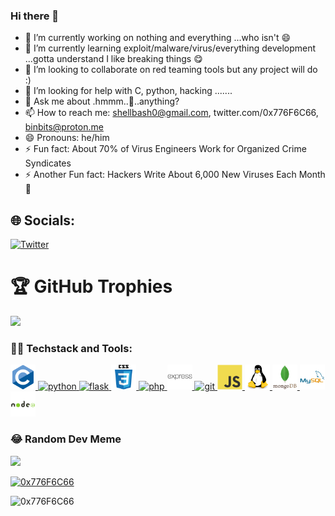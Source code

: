 ### Hi there 👋

- 🔭 I’m currently working on nothing and everything ...who isn't 😄
- 🌱 I’m currently learning exploit/malware/virus/everything development ...gotta understand I like breaking things :yum:
- 👯 I’m looking to collaborate on red teaming tools but any project will do :)
- 🤔 I’m looking for help with C, python, hacking .......
- 💬 Ask me about .hmmm..🤔..anything?
- 📫 How to reach me: shellbash0@gmail.com, twitter.com/0x776F6C66, binbits@proton.me
- 😄 Pronouns: he/him
- ⚡ Fun fact: About 70% of Virus Engineers Work for Organized Crime Syndicates
- ⚡ Another Fun fact: Hackers Write About 6,000 New Viruses Each Month :shushing_face:


## 🌐 Socials:
[![Twitter](https://img.shields.io/badge/Twitter-%231DA1F2.svg?logo=Twitter&logoColor=white)](https://twitter.com/@0x776F6C66) 

# 🏆 GitHub Trophies
![](https://github-profile-trophy.vercel.app/?username=0x776F6C66&theme=radical&no-frame=false&no-bg=false&margin-w=4)

<h3 align="left">🧑‍💻 Techstack and Tools:</h3>
<p align="left">
	<a href="https://www.cprogramming.com/" target="_blank"> <img src="https://raw.githubusercontent.com/devicons/devicon/master/icons/c/c-original.svg" alt="c" width="40" height="40"/> </a>
	<a href="#" target="_blank"> <img src="https://www.vectorlogo.zone/logos/python/python-icon.svg" alt="python" width="40" height="40"/> </a>
	<a href="#" target="_blank"> <img src="https://www.vectorlogo.zone/logos/w3_html5/w3_html5-icon.svg" alt="flask" width="40" height="40"/> </a>
	<a href="https://www.w3schools.com/css/" target="_blank"> <img src="https://raw.githubusercontent.com/devicons/devicon/master/icons/css3/css3-original-wordmark.svg" alt="css3" width="40" height="40"/> </a>
	<a href="#" target="_blank"> <img src="https://www.vectorlogo.zone/logos/php/php-icon.svg" alt="php" width="40" height="40"/> </a>
	<!-- <a href="#" target="_blank"> <img src="https://www.vectorlogo.zone/logos/python/python-horizontal.svg" alt="c" width="40" height="40"/> </a> -->
	<a href="https://expressjs.com" target="_blank"> <img src="https://raw.githubusercontent.com/devicons/devicon/master/icons/express/express-original-wordmark.svg" alt="express" width="40" height="40"/> </a>
<!-- 	<a href="https://firebase.google.com/" target="_blank"> <img src="https://www.vectorlogo.zone/logos/firebase/firebase-icon.svg" alt="firebase" width="40" height="40"/> </a> -->
	<a href="https://git-scm.com/" target="_blank"> <img src="https://www.vectorlogo.zone/logos/git-scm/git-scm-icon.svg" alt="git" width="40" height="40"/> </a>
	<a href="https://developer.mozilla.org/en-US/docs/Web/JavaScript" target="_blank"> <img src="https://raw.githubusercontent.com/devicons/devicon/master/icons/javascript/javascript-original.svg" alt="javascript" width="40" height="40"/> </a>
	<a href="https://www.linux.org/" target="_blank"> <img src="https://raw.githubusercontent.com/devicons/devicon/master/icons/linux/linux-original.svg" alt="linux" width="40" height="40"/> </a>
	<a href="https://www.mongodb.com/" target="_blank"> <img src="https://raw.githubusercontent.com/devicons/devicon/master/icons/mongodb/mongodb-original-wordmark.svg" alt="mongodb" width="40" height="40"/> </a>
	<a href="https://www.mysql.com/" target="_blank"> <img src="https://raw.githubusercontent.com/devicons/devicon/master/icons/mysql/mysql-original-wordmark.svg" alt="mysql" width="40" height="40"/> </a>
	<a href="https://nodejs.org" target="_blank"> <img src="https://raw.githubusercontent.com/devicons/devicon/master/icons/nodejs/nodejs-original-wordmark.svg" alt="nodejs" width="40" height="40"/> </a>


### 😂 Random Dev Meme
<img src="https://random-memer.herokuapp.com/" width="512px"/>
 
<p align="left">

  <a href="https://twitter.com/0x776F6C66" target="blank"><img src="https://img.shields.io/twitter/follow/0x776F6C66?logo=twitter&style=for-the-badge" alt="0x776F6C66" /></a>
</p>


<img src="https://komarev.com/ghpvc/?username=0x776F6C66" alt="0x776F6C66" />
